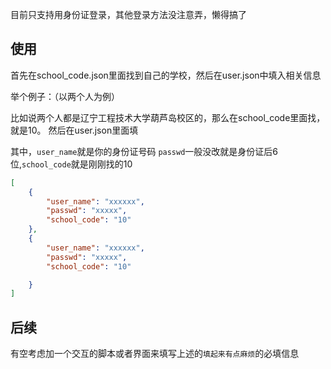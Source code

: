 目前只支持用身份证登录，其他登录方法没注意弄，懒得搞了
## 使用
首先在school_code.json里面找到自己的学校，然后在user.json中填入相关信息

举个例子：（以两个人为例）

比如说两个人都是辽宁工程技术大学葫芦岛校区的，那么在school_code里面找，就是10。
然后在user.json里面填

其中，`user_name`就是你的身份证号码 `passwd`一般没改就是身份证后6位,`school_code`就是刚刚找的10
```json
[
    {
        "user_name": "xxxxxx",
        "passwd": "xxxxx",
        "school_code": "10"
    },
    {
        "user_name": "xxxxxx",
        "passwd": "xxxxx",
        "school_code": "10"

    }
]
```

## 后续
有空考虑加一个交互的脚本或者界面来填写上述的`填起来有点麻烦`的必填信息